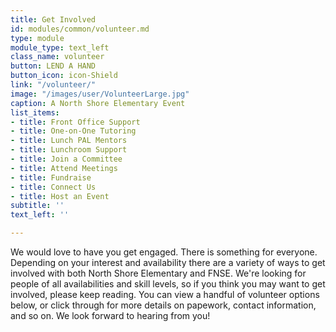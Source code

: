```yaml
---
title: Get Involved
id: modules/common/volunteer.md
type: module
module_type: text_left
class_name: volunteer
button: LEND A HAND
button_icon: icon-Shield
link: "/volunteer/"
image: "/images/user/VolunteerLarge.jpg"
caption: A North Shore Elementary Event
list_items:
- title: Front Office Support
- title: One-on-One Tutoring
- title: Lunch PAL Mentors
- title: Lunchroom Support
- title: Join a Committee
- title: Attend Meetings
- title: Fundraise
- title: Connect Us
- title: Host an Event
subtitle: ''
text_left: ''

---
```

We would love to have you get engaged. There is something for everyone.  Depending on your interest and availability there are a variety of ways to get involved with both North Shore Elementary and FNSE. We're looking for people of all availabilities and skill levels, so if you think you may want to get involved, please keep reading. You can view a handful of volunteer options below, or click through for more details on papework, contact information, and so on. We look forward to hearing from you!